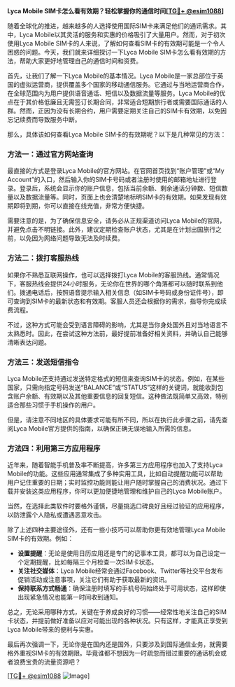 **Lyca Mobile SIM卡怎么看有效期？轻松掌握你的通信时间[[TG💪+ @esim1088](https://t.me/s/esim1088)]**

随着全球化的推进，越来越多的人选择使用国际SIM卡来满足他们的通讯需求。其中，Lyca Mobile以其灵活的服务和实惠的价格吸引了大量用户。然而，对于初次使用Lyca Mobile SIM卡的人来说，了解如何查看SIM卡的有效期可能是一个令人困惑的问题。今天，我们就来详细探讨一下Lyca Mobile SIM卡怎么看有效期的方法，帮助大家更好地管理自己的通信时间和资费。

首先，让我们了解一下Lyca Mobile的基本情况。Lyca Mobile是一家总部位于英国的虚拟运营商，提供覆盖多个国家的移动通信服务。它通过与当地运营商合作，在全球范围内为用户提供语音通话、短信以及数据流量等服务。Lyca Mobile的优点在于其价格低廉且无需签订长期合同，非常适合短期旅行者或需要国际通话的人群。然而，正因为没有长期合约，用户需要定期关注自己的SIM卡有效期，以免因忘记续费而导致服务中断。

那么，具体该如何查看Lyca Mobile SIM卡的有效期呢？以下是几种常见的方法：

### 方法一：通过官方网站查询

最直接的方式是登录Lyca Mobile的官方网站。在官网首页找到“账户管理”或“My Account”的入口，然后输入你的SIM卡号码或者注册时使用的邮箱地址进行登录。登录后，系统会显示你的账户信息，包括当前余额、剩余通话分钟数、短信数量以及数据流量等。同时，页面上也会清楚地标明SIM卡的有效期。如果发现有效期即将到期，你可以直接在线充值，非常方便快捷。

需要注意的是，为了确保信息安全，请务必从正规渠道访问Lyca Mobile的官网，并避免点击不明链接。此外，建议定期检查账户状态，尤其是在计划出国旅行之前，以免因为网络问题导致无法及时续费。

### 方法二：拨打客服热线

如果你不熟悉互联网操作，也可以选择拨打Lyca Mobile的客服热线。通常情况下，客服热线会提供24小时服务，无论你在世界的哪个角落都可以随时联系到他们。拨通电话后，按照语音提示输入相关信息（如SIM卡号码或身份证件号），即可查询到SIM卡的最新状态和有效期。客服人员还会根据你的需求，指导你完成续费流程。

不过，这种方式可能会受到语言障碍的影响，尤其是当你身处国外且对当地语言不太熟悉时。因此，在尝试这种方法前，最好提前准备好相关资料，并确认自己能够清晰表达问题。

### 方法三：发送短信指令

Lyca Mobile还支持通过发送特定格式的短信来查询SIM卡的状态。例如，在某些国家，只需向指定号码发送“BALANCE”或“STATUS”这样的关键词，就能收到包含账户余额、有效期以及其他重要信息的回复短信。这种做法既简单又高效，特别适合那些习惯于手机操作的用户。

但是，请注意不同地区的具体要求可能有所不同，所以在执行此步骤之前，请先查阅Lyca Mobile官方提供的指南，以确保正确无误地输入所需的信息。

### 方法四：利用第三方应用程序

近年来，随着智能手机普及率不断提高，许多第三方应用程序也加入了支持Lyca Mobile的功能。这些应用通常集成了多种实用工具，比如自动提醒功能可以帮助用户记住重要的日期；实时监控功能则能让用户随时掌握自己的消费状况。通过下载并安装这类应用程序，你可以更加便捷地管理和维护自己的Lyca Mobile账户。

当然，在选择此类软件时要格外谨慎，尽量挑选口碑良好且经过验证的应用程序，以防泄露个人隐私或遭遇恶意攻击。

除了上述四种主要途径外，还有一些小技巧可以帮助你更有效地管理Lyca Mobile SIM卡的有效期。例如：

- **设置提醒**：无论是使用日历应用还是专门的记事本工具，都可以为自己设定一个定期提醒，比如每隔三个月检查一次SIM卡状态。
- **关注社交媒体**：Lyca Mobile经常会通过Facebook、Twitter等社交平台发布促销活动或注意事项，关注它们有助于获取最新的资讯。
- **保持联系方式畅通**：确保注册时填写的手机号码始终处于可用状态，这样即使出现紧急情况也能第一时间收到通知。

总之，无论采用哪种方式，关键在于养成良好的习惯——经常性地关注自己的SIM卡状态，并提前做好准备以应对可能出现的各种状况。只有这样，才能真正享受到Lyca Mobile带来的便利与实惠。

最后再次强调一下，无论你是在国内还是国外，只要涉及到国际通信业务，就需要格外重视SIM卡的有效期限。毕竟谁都不想因为一时疏忽而错过重要的通话机会或者浪费宝贵的流量资源吧？

[[TG💪+ @esim1088](https://t.me/s/esim1088) ![Image](https://i.postimg.cc/4NQfJmqS/Snipaste-2025-05-13-00-14-12.png)]